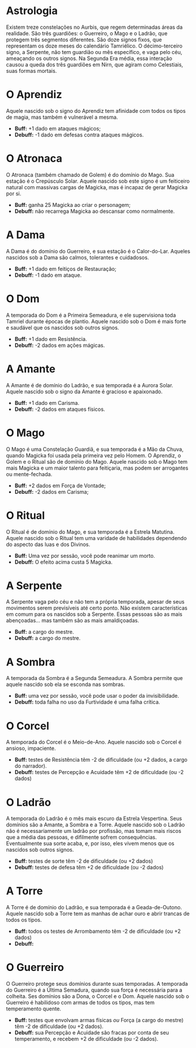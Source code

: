 # Astrologia

Existem treze constelações no Aurbis, que regem determinadas áreas da realidade. São três guardiões: o Guerreiro, o Mago e o Ladrão, que protegem três segmentos diferentes. São doze signos fixos, que representam os doze meses do calendário Tamriélico. O décimo-terceiro signo, a Serpente, não tem guardião ou mês específico, e vaga pelo céu, ameaçando os outros signos. Na Segunda Era média, essa interação causou a queda dos três guardiões em Nirn, que agiram como Celestiais, suas formas mortais. 

# O Aprendiz
Aquele nascido sob o signo do Aprendiz tem afinidade com todos os tipos de magia, mas também é vulnerável a mesma.
* **Buff:** +1 dado em ataques mágicos;
* **Debuff:** -1 dado em defesas contra ataques mágicos.

# O Atronaca
O Atronaca (também chamado de Golem) é do domínio do Mago. Sua estação é o Crepúsculo Solar. Aquele nascido sob este signo é um feiticeiro natural com massivas cargas de Magicka, mas é incapaz de gerar Magicka por si.
* **Buff:** ganha 25 Magicka ao criar o personagem;
* **Debuff:** não recarrega Magicka ao descansar como normalmente.

# A Dama
A Dama é do domínio do Guerreiro, e sua estação é o Calor-do-Lar. Aqueles nascidos sob a Dama são calmos, tolerantes e cuidadosos.
* **Buff:** +1 dado em feitiços de Restauração;
* **Debuff:** -1 dado em ataque.

# O Dom
A temporada do Dom é a Primeira Semeadura, e ele supervisiona toda Tamriel durante épocas de plantio. Aquele nascido sob o Dom é mais forte e saudável que os nascidos sob outros signos.
* **Buff:** +1 dado em Resistência.
* **Debuff:** -2 dados em ações mágicas.

# A Amante
A Amante é de domínio do Ladrão, e sua temporada é a Aurora Solar. Aquele nascido sob o signo da Amante é gracioso e apaixonado.
* **Buff:** +1 dado em Carisma.
* **Debuff:** -2 dados em ataques físicos.

# O Mago
O Mago é uma Constelação Guardiã, e sua temporada é a Mão da Chuva, quando Magicka foi usada pela primeira vez pelo Homem. O Aprendiz, o Golem e o Ritual são de domínio do Mago. Aquele nascido sob o Mago tem mais Magicka e um maior talento para feitiçaria, mas podem ser arrogantes ou mente-fechada.
* **Buff:** +2 dados em Força de Vontade;
* **Debuff:** -2 dados em Carisma;

# O Ritual
O Ritual é de domínio do Mago, e sua temporada é a Estrela Matutina. Aquele nascido sob o Ritual tem uma varidade de habilidades dependendo do aspecto das luas e dos Divinos.
* **Buff:** Uma vez por sessão, você pode reanimar um morto.
* **Debuff:** O efeito acima custa 5 Magicka.

# A Serpente
A Serpente vaga pelo céu e não tem a própria temporada, apesar de seus movimentos serem previsíveis até certo ponto. Não existem características em comum para os nascidos sob a Serpente. Essas pessoas são as mais abençoadas... mas também são as mais amaldiçoadas.
* **Buff:** a cargo do mestre.
* **Debuff:** a cargo do mestre.

# A Sombra
A temporada da Sombra é a Segunda Semeadura. A Sombra permite que aquele nascido sob ela se esconda nas sombras.
* **Buff:** uma vez por sessão, você pode usar o poder da invisibilidade.
* **Debuff:** toda falha no uso da Furtividade é uma falha crítica.

# O Corcel
A temporada do Corcel é o Meio-de-Ano. Aquele nascido sob o Corcel é ansioso, impaciente.
* **Buff:** testes de Resistência têm -2 de dificuldade (ou +2 dados, a cargo do narrador).
* **Debuff:** testes de Percepção e Acuidade têm +2 de dificuldade (ou -2 dados)
# O Ladrão
A temporada do Ladrão é o mês mais escuro da Estrela Vespertina. Seus domínios são a Amante, a Sombra e a Torre. Aquele nascido sob o Ladrão não é necessariamente um ladrão por profissão, mas tomam mais riscos que a média das pessoas, e difilmente sofrem consequências. Eventualmente sua sorte acaba, e, por isso, eles vivem menos que os nascidos sob outros signos.
* **Buff:** testes de sorte têm -2 de dificuldade (ou +2 dados)
* **Debuff:** testes de defesa têm +2 de dificuldade (ou -2 dados)
# A Torre
A Torre é de domínio do Ladrão, e sua temporada é a Geada-de-Outono. Aquele nascido sob a Torre tem as manhas de achar ouro e abrir trancas de todos os tipos.
* **Buff:** todos os testes de Arrombamento têm -2 de dificuldade (ou +2 dados)
* **Debuff:** 

# O Guerreiro
O Guerreiro protege seus domínios durante suas temporadas. A temporada do Guerreiro é a Última Semadura, quando sua força é necessária para a colheita. Ses domínios são a Dona, o Corcel e o Dom. Aquele nascido sob o Guerreiro é habilidoso com armas de todos os tipos, mas tem temperamento quente.
* **Buff:** testes que envolvam armas físicas *ou* Força (a cargo do mestre) têm -2 de dificuldade (ou +2 dados).
* **Debuff:** sua Percepção e Acuidade são fracas por conta de seu temperamento, e recebem +2 de dificuldade (ou -2 dados).